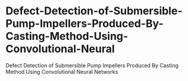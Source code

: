 # Defect-Detection-of-Submersible-Pump-Impellers-Produced-By-Casting-Method-Using-Convolutional-Neural
Defect Detection of Submersible Pump Impellers Produced By Casting Method Using Convolutional Neural Networks
